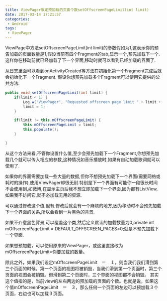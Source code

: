 ```yaml
---
title: ViewPager限定预加载的页面个数setOffscreenPageLimit(int limit)
date: 2017-03-14 17:21:57
categories:
 - Android
tags: 
 - ViewPager
---
```

ViewPage中方法setOffscreenPageLimit(int limit)的参数假如为1,这表示你的预告加载的页面数量是1,假设当前有四个Fragment的tab,显示一个,预先加载下一个.这样你在移动前就已经加载了下一个界面,移动时就可以看到已经加载的界面了. 

<!-- more -->

从日志里面可以看到onActivityCreated等方法在初始化第一个Fragment完成后就会初始化下一个Fragment. 
假设你想预先加载多个Fragment可以使用它提供的公共方法: 

```java
public void setOffscreenPageLimit(int limit) {
    if(limit < 1) {
        Log.w("ViewPager", "Requested offscreen page limit " + limit + " too small; defaulting to " + 1);
        limit = 1;
    }

    if(limit != this.mOffscreenPageLimit) {
        this.mOffscreenPageLimit = limit;
        this.populate();
    }

}  
```

从这个方法来看,不管你设置什么值,至少会预先加载下一个Fragment,你想预先加载几个就可以传入相应的参数,这种情况如音乐播放时,如果有自动加载歌词就可以使用了.  
  
如果你的界面需要加载一些大量的数据,但你不想预先加载下一个界面(需要网络或耗时的操作),使用ViewPager却很无耐.特别是下一个界面有可能你一段很长时间不会使用到,如微博,在显示主页后我不想立即加载下一个界面,因为都有ListView,如果我不访问它,就不必加载无用的资源.  
  
可以通过修改这个值,但有,修改后就会有一个麻烦的地方,因为移动时不会预先加载下一个界面的关系,所以会看到一片黑色的背景.

如果不介意黑色背景,可以覆盖这个类,然后定义默认的加载数量为0,private int mOffscreenPageLimit = DEFAULT_OFFSCREEN_PAGES=0;就是不预先加载下一个界面.  
  
如果想预加载，可以使用原来的ViewPager，或这里直接改为mOffscreenPageLimit=你要加载的数量。  
  
除此之外，如果我们设定mOffscreenPageLimit　＝　１，则当我们我们滑到第三个页面的时候，第一个页面的视图将被销毁，当我们滑到第一个页面时，第三个页面的视图会被销毁。但滑到第二个页面时，三个界面的视图都不会销毁。
其实这个值指的是，当前view的左右两边的预加载的页面的个数。也就是说，如果这个值mOffscreenPageLimit　＝　３，那么任何一个页面的左边可以预加载３个页面，右边也可以加载３页面。
